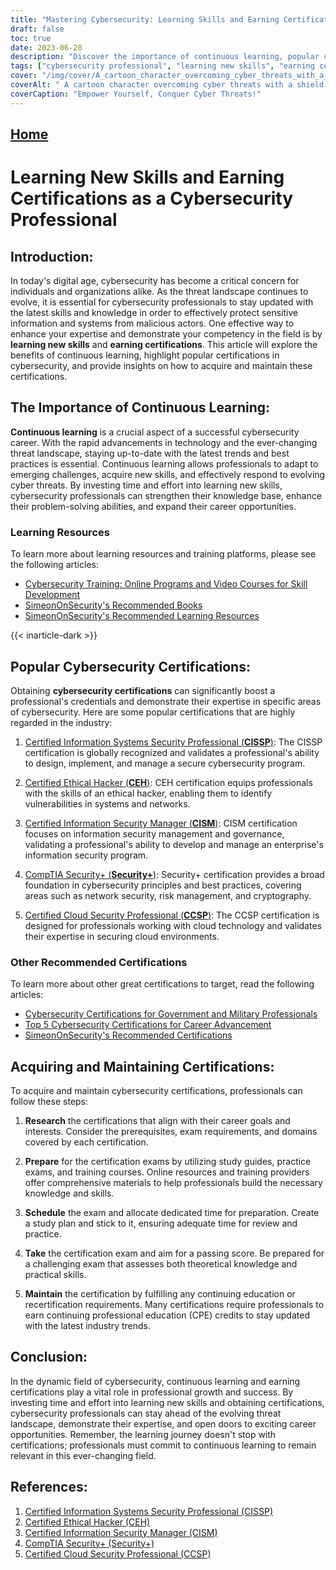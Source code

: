 ```yaml
---
title: "Mastering Cybersecurity: Learning Skills and Earning Certifications for Success"
draft: false
toc: true
date: 2023-06-28
description: "Discover the importance of continuous learning, popular cybersecurity certifications, and steps to acquire and maintain them for a successful cybersecurity career."
tags: ["cybersecurity professional", "learning new skills", "earning certifications", "continuous learning", "cybersecurity certifications", "CISSP", "CEH", "CISM", "Security+", "CCSP", "importance of continuous learning", "advantages of earning certifications", "cybersecurity career development", "professional growth", "latest cybersecurity trends", "technology advancements in cybersecurity", "best practices in cybersecurity", "acquiring cybersecurity skills", "preparing for cybersecurity exams", "maintaining cybersecurity certifications", "industry-recognized cybersecurity certifications", "career opportunities in cybersecurity", "cybersecurity education and training", "upskilling in cybersecurity", "cybersecurity job market", "cyber threat landscape", "continuous professional development in cybersecurity", "network security certifications", "cloud security certifications", "ethical hacking certifications", "information security management certifications"]
cover: "/img/cover/A_cartoon_character_overcoming_cyber_threats_with_a_shield.png"
coverAlt: " A cartoon character overcoming cyber threats with a shield and sword."
coverCaption: "Empower Yourself, Conquer Cyber Threats!"
---
```


## [Home](/cyber-security-career-playbook-start/)

# Learning New Skills and Earning Certifications as a Cybersecurity Professional

## Introduction:

In today's digital age, cybersecurity has become a critical concern for individuals and organizations alike. As the threat landscape continues to evolve, it is essential for cybersecurity professionals to stay updated with the latest skills and knowledge in order to effectively protect sensitive information and systems from malicious actors. One effective way to enhance your expertise and demonstrate your competency in the field is by **learning new skills** and **earning certifications**. This article will explore the benefits of continuous learning, highlight popular certifications in cybersecurity, and provide insights on how to acquire and maintain these certifications.

## The Importance of Continuous Learning:

**Continuous learning** is a crucial aspect of a successful cybersecurity career. With the rapid advancements in technology and the ever-changing threat landscape, staying up-to-date with the latest trends and best practices is essential. Continuous learning allows professionals to adapt to emerging challenges, acquire new skills, and effectively respond to evolving cyber threats. By investing time and effort into learning new skills, cybersecurity professionals can strengthen their knowledge base, enhance their problem-solving abilities, and expand their career opportunities.

### Learning Resources

To learn more about learning resources and training platforms, please see the following articles:

- [Cybersecurity Training: Online Programs and Video Courses for Skill Development](/cyber-security-career-playbook/getting-started-with-a-career-in-cybersecurity/cybersecurity-training-online-programs-video-courses-and-books/)
- [SimeonOnSecurity's Recommended Books](/recommendations/books)
- [SimeonOnSecurity's Recommended Learning Resources](/recommendations/learning_resources)

{{< inarticle-dark >}}
## Popular Cybersecurity Certifications:

Obtaining **cybersecurity certifications** can significantly boost a professional's credentials and demonstrate their expertise in specific areas of cybersecurity. Here are some popular certifications that are highly regarded in the industry:

1. [Certified Information Systems Security Professional (**CISSP**)](https://www.isc2.org/Certifications/CISSP): The CISSP certification is globally recognized and validates a professional's ability to design, implement, and manage a secure cybersecurity program.

2. [Certified Ethical Hacker (**CEH**)](https://www.eccouncil.org/programs/certified-ethical-hacker-ceh/): CEH certification equips professionals with the skills of an ethical hacker, enabling them to identify vulnerabilities in systems and networks.

3. [Certified Information Security Manager (**CISM**)](https://www.isaca.org/credentialing/cism): CISM certification focuses on information security management and governance, validating a professional's ability to develop and manage an enterprise's information security program.

4. [CompTIA Security+ (**Security+**)](https://www.comptia.org/certifications/security): Security+ certification provides a broad foundation in cybersecurity principles and best practices, covering areas such as network security, risk management, and cryptography.

5. [Certified Cloud Security Professional (**CCSP**)](https://www.isc2.org/Certifications/CCSP): The CCSP certification is designed for professionals working with cloud technology and validates their expertise in securing cloud environments.

### Other Recommended Certifications

To learn more about other great certifications to target, read the following articles:

- [Cybersecurity Certifications for Government and Military Professionals](/articles/cybersecurity-certifications-for-government-and-military-profesionals/)
- [Top 5 Cybersecurity Certifications for Career Advancement](/articles/the-top-five-cybersecurity-certifications-for-career-advancement/)
- [SimeonOnSecurity's Recommended Certifications](/recommendations/certifications)
## Acquiring and Maintaining Certifications:

To acquire and maintain cybersecurity certifications, professionals can follow these steps:

1. **Research** the certifications that align with their career goals and interests. Consider the prerequisites, exam requirements, and domains covered by each certification.

2. **Prepare** for the certification exams by utilizing study guides, practice exams, and training courses. Online resources and training providers offer comprehensive materials to help professionals build the necessary knowledge and skills.

3. **Schedule** the exam and allocate dedicated time for preparation. Create a study plan and stick to it, ensuring adequate time for review and practice.

4. **Take** the certification exam and aim for a passing score. Be prepared for a challenging exam that assesses both theoretical knowledge and practical skills.

5. **Maintain** the certification by fulfilling any continuing education or recertification requirements. Many certifications require professionals to earn continuing professional education (CPE) credits to stay updated with the latest industry trends.

## Conclusion:

In the dynamic field of cybersecurity, continuous learning and earning certifications play a vital role in professional growth and success. By investing time and effort into learning new skills and obtaining certifications, cybersecurity professionals can stay ahead of the evolving threat landscape, demonstrate their expertise, and open doors to exciting career opportunities. Remember, the learning journey doesn't stop with certifications; professionals must commit to continuous learning to remain relevant in this ever-changing field.

## References:

1. [Certified Information Systems Security Professional (CISSP)](https://www.isc2.org/Certifications/CISSP)
2. [Certified Ethical Hacker (CEH)](https://www.eccouncil.org/programs/certified-ethical-hacker-ceh/)
3. [Certified Information Security Manager (CISM)](https://www.isaca.org/credentialing/cism)
4. [CompTIA Security+ (Security+)](https://www.comptia.org/certifications/security)
5. [Certified Cloud Security Professional (CCSP)](https://www.isc2.org/Certifications/CCSP)
